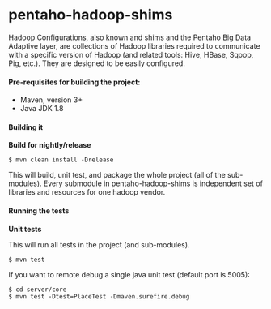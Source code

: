 # pentaho-hadoop-shims #
Hadoop Configurations, also known and shims and the Pentaho Big Data Adaptive layer, are collections of Hadoop libraries required to communicate with a specific version of Hadoop (and related tools: Hive, HBase, Sqoop, Pig, etc.). They are designed to be easily configured.

#### Pre-requisites for building the project:
* Maven, version 3+
* Java JDK 1.8


#### Building it

__Build for nightly/release__

```
$ mvn clean install -Drelease
```

This will build, unit test, and package the whole project (all of the sub-modules). Every submodule in pentaho-hadoop-shims is independent set of libraries and resources for one hadoop vendor.

#### Running the tests

__Unit tests__

This will run all tests in the project (and sub-modules).
```
$ mvn test
```

If you want to remote debug a single java unit test (default port is 5005):
```
$ cd server/core
$ mvn test -Dtest=PlaceTest -Dmaven.surefire.debug
```
